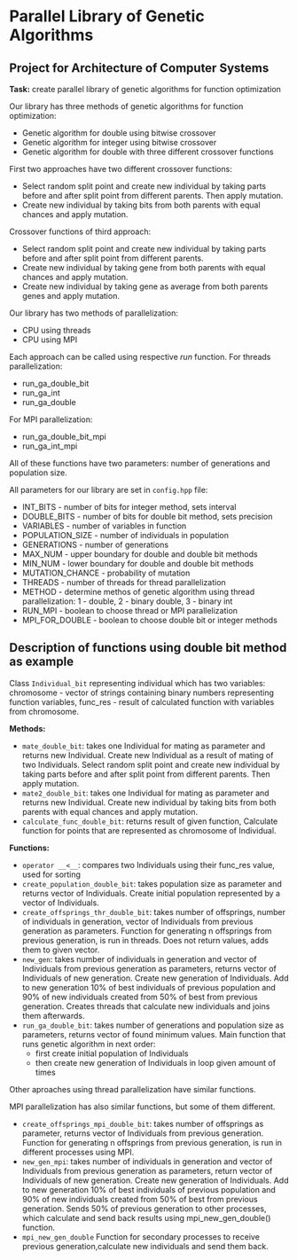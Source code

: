 # Parallel Library of Genetic Algorithms
## Project for Architecture of Computer Systems
__Task:__ create parallel library of genetic algorithms for function optimization  

Our library has three methods of genetic algorithms for function optimization:
* Genetic algorithm for double using bitwise crossover 
* Genetic algorithm for integer using bitwise crossover
* Genetic algorithm for double with three different crossover functions

First two approaches have two different crossover functions:
* Select random split point and create new individual by taking parts before and after split point from different parents. Then apply mutation.
* Create new individual by taking bits from both parents with equal chances and apply mutation.

Crossover functions of third approach:
* Select random split point and create new individual by taking parts before and after split point from different parents.
* Create new individual by taking gene from both parents with equal chances and apply mutation.
* Create new individual by taking gene as average from both parents genes and apply mutation.

Our library has two methods of parallelization:
* CPU using threads
* CPU using MPI

Each approach can be called using respective _run_ function.
For threads parallelization:
* run_ga_double_bit
* run_ga_int
* run_ga_double

For MPI parallelization:
* run_ga_double_bit_mpi
* run_ga_int_mpi

All of these functions have two parameters: number of generations and population size.

All parameters for our library are set in `config.hpp` file:
* INT_BITS - number of bits for integer method, sets interval
* DOUBLE_BITS - number of bits for double bit method, sets precision
* VARIABLES - number of variables in function
* POPULATION_SIZE - number of individuals in population
* GENERATIONS - number of generations
* MAX_NUM - upper boundary for double and double bit methods
* MIN_NUM - lower boundary for double and double bit methods
* MUTATION_CHANCE - probability of mutation
* THREADS - number of threads for thread parallelization
* METHOD - determine methos of genetic algorithm using thread parallelization: 1 - double, 2 - binary double,  3 - binary int
* RUN_MPI - boolean to choose thread or MPI parallelization
* MPI_FOR_DOUBLE - boolean to choose double bit or integer methods



## Description of functions using double bit method as example
Class `Individual_bit` representing individual which has two variables: chromosome - vector of strings containing binary numbers representing function variables, func_res - result of calculated function with variables from chromosome.

__Methods:__
* `mate_double_bit`: takes one Individual for mating as parameter and returns new Individual.
Create new Individual as a result of mating of two Individuals.
Select random split point and create new individual by taking parts before and after split point from different parents.
Then apply mutation.
* `mate2_double_bit`: takes one Individual for mating as parameter and returns new Individual.
Create new individual by taking bits from both parents with equal chances and apply mutation.
* `calculate_func_double_bit`: returns result of given function,
Calculate function for points that are represented as chromosome of Individual.

__Functions:__
* `operator __<__`: compares two Individuals using their func_res value, used for sorting
* `create_population_double_bit`: takes population size as parameter and returns vector of Individuals.
Create initial population represented by a vector of Individuals.
* `create_offsprings_thr_double_bit`: takes number of offsprings, number of individuals in generation, vector of Individuals from previous generation as parameters.
Function for generating n offsprings from previous generation, is run in threads.
Does not return values, adds them to given vector.
* `new_gen`: takes number of individuals in generation and vector of Individuals from previous generation as parameters, returns vector of Individuals of new generation.
Create new generation of Individuals.
Add to new generation 10% of best individuals of previous population and 90% of new individuals created from 50% of best from previous generation.
Creates threads that calculate new individuals and joins them afterwards.
* `run_ga_double_bit`: takes number of generations and population size as parameters, returns vector of found minimum values.
Main function that runs genetic algorithm in next order:
  * first create initial population of Individuals
  * then create new generation of Individuals in loop given amount of times

Other aproaches using thread parallelization have similar functions.

MPI parallelization has also similar functions, but some of them different.
* `create_offsprings_mpi_double_bit`: takes number of offsprings as parameter, returns vector of Individuals from previous generation.                                                                                                                  Function for generating n offsprings from previous generation, is run in different processes using MPI.
* `new_gen_mpi`: takes number of individuals in generation and vector of Individuals from previous generation as parameters, return vector of Individuals of new generation.
Create new generation of Individuals.
Add to new generation 10% of best individuals of previous population and 90% of new individuals created from 50% of best from previous generation.
Sends 50% of previous generation to other processes, which calculate and send back results using mpi_new_gen_double() function.
* `mpi_new_gen_double`
Function for secondary processes to receive previous generation,calculate new individuals and send them back.

